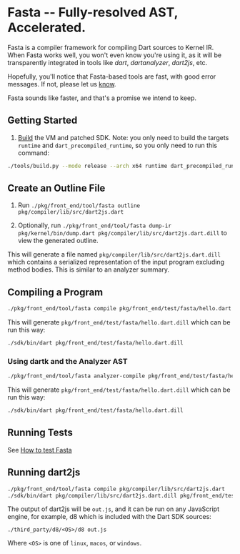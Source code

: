 <!--
Copyright (c) 2016, the Dart project authors.  Please see the AUTHORS file
for details. All rights reserved. Use of this source code is governed by a
BSD-style license that can be found in the LICENSE file.
-->
# Fasta -- Fully-resolved AST, Accelerated.

Fasta is a compiler framework for compiling Dart sources to Kernel IR. When Fasta works well, you won't even know you're using it, as it will be transparently integrated in tools like *dart*, *dartanalyzer*, *dart2js*, etc.

Hopefully, you'll notice that Fasta-based tools are fast, with good error messages. If not, please let us [know](https://github.com/dart-lang/sdk/issues/new).

Fasta sounds like faster, and that's a promise we intend to keep.

## Getting Started

1. [Build](https://github.com/dart-lang/sdk/wiki/Building#building) the VM and patched SDK. Note: you only need to build the targets `runtime` and `dart_precompiled_runtime`, so you only need to run this command:

```bash
./tools/build.py --mode release --arch x64 runtime dart_precompiled_runtime
```

## Create an Outline File

1. Run `./pkg/front_end/tool/fasta outline pkg/compiler/lib/src/dart2js.dart`

2. Optionally, run `./pkg/front_end/tool/fasta dump-ir pkg/kernel/bin/dump.dart pkg/compiler/lib/src/dart2js.dart.dill` to view the generated outline.

This will generate a file named `pkg/compiler/lib/src/dart2js.dart.dill` which contains a serialized representation of the input program excluding method bodies. This is similar to an analyzer summary.

## Compiling a Program

```bash
./pkg/front_end/tool/fasta compile pkg/front_end/test/fasta/hello.dart
```

This will generate `pkg/front_end/test/fasta/hello.dart.dill` which can be run this way:

```bash
./sdk/bin/dart pkg/front_end/test/fasta/hello.dart.dill
```

### Using dartk and the Analyzer AST

```bash
./pkg/front_end/tool/fasta analyzer-compile pkg/front_end/test/fasta/hello.dart
```

This will generate `pkg/front_end/test/fasta/hello.dart.dill` which can be run this way:

```bash
./sdk/bin/dart pkg/front_end/test/fasta/hello.dart.dill
```

## Running Tests

See [How to test Fasta](TESTING.md)

## Running dart2js

```bash
./pkg/front_end/tool/fasta compile pkg/compiler/lib/src/dart2js.dart
./sdk/bin/dart pkg/compiler/lib/src/dart2js.dart.dill pkg/front_end/test/fasta/hello.dart
```

The output of dart2js will be `out.js`, and it can be run on any JavaScript engine, for example, d8 which is included with the Dart SDK sources:

```
./third_party/d8/<OS>/d8 out.js
```

Where `<OS>` is one of `linux`, `macos`, or `windows`.
